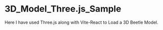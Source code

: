 # 3D_Model_Three.js_Sample
Here I have used Three.js along with Vite-React to Load a 3D Beetle Model.
